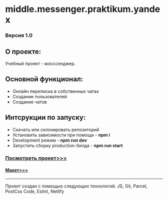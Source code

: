 # middle.messenger.praktikum.yandex

### Версия 1.0

## О проекте:  

Учебный проект - мэсссенджер.


## Основной функционал:

* Онлайн переписка в собственных чатах
* Создание пользователей
* Создание чатов


## Интсрукции по запуску:
* Скачать или склонировать репозиторий
* Установить зависимости при помощи - **npm i**
* Development режим - **npm run dev**
* Запустить сборку production-билда - **npm run start**

### [Посмотреть проект>>>](https://glowing-custard-98d816.netlify.app/)
#### [Макет>>>](https://www.figma.com/file/24EUnEHGEDNLdOcxg7ULwV/Chat?node-id=0-1&t=JFuSa2YWbRhbvhdY-0)

***
Проект создан с помощью следующих технологий: JS, Git, Parcel, PostCss Code, Eslint, Netlify

